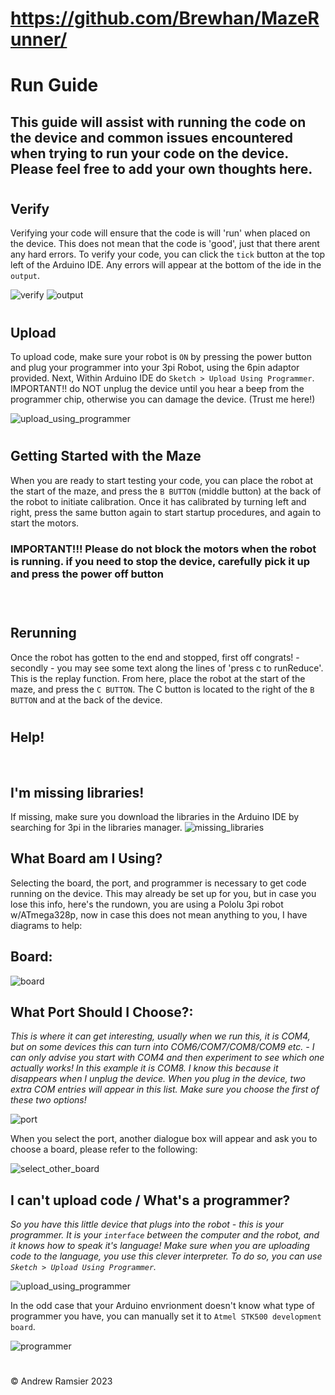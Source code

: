 # https://github.com/Brewhan/MazeRunner/

# Run Guide

## This guide will assist with running the code on the device and  common issues encountered when trying to run your code on the device. Please feel free to add your own thoughts here.
#
## Verify
Verifying your code will ensure that the code is will 'run' when placed on the device. This does not mean that the code is 'good', just that there arent any hard errors.
To verify your code, you can click the `tick` button at the top left of the Arduino IDE. Any errors will appear at the bottom of the ide in the `output`.

![verify](./Resources/verify.PNG "verify")
![output](./Resources/output.PNG "output") 
#
## Upload
To upload code, make sure your robot is `ON` by pressing the power button and plug your programmer into your 3pi Robot, using the 6pin adaptor provided. Next, Within Arduino IDE do `Sketch > Upload Using Programmer`. IMPORTANT!! do NOT unplug the device until you hear a beep from the programmer chip, otherwise you can damage the device. (Trust me here!)

![upload_using_programmer](/Resources/upload.PNG "upload_using_programmer")
#
## Getting Started with the Maze
When you are ready to start testing your code, you can place the robot at the start of the maze, and press the `B BUTTON` (middle button) at the back of the robot to initiate calibration. Once it has calibrated by turning left and right, press the same button again to start startup procedures, and again to start the motors.
&nbsp;
### IMPORTANT!!! Please do not block the motors when the robot is running. if you need to stop the device, carefully pick it up and press the power off button
&nbsp;

#
## Rerunning 
Once the robot has gotten to the end and stopped, first off congrats! - secondly - you may see some text along the lines of 'press c to runReduce'. This is the replay function. From here, place the robot at the start of the maze, and press the  `C BUTTON`. The C button is located to the right of the `B BUTTON` and at the back of the device.
#

## Help!
&nbsp;

## I'm missing libraries!
If missing, make sure you download the libraries in the Arduino IDE by searching for 3pi in the libraries manager.
![missing_libraries](/Resources/library.PNG "missing_libraries")
&nbsp;

## What Board am I Using?
Selecting the board, the port, and programmer is necessary to get code running on the device. This may already be set up for you, but in case you lose this info, here's the rundown, you are using a Pololu 3pi robot w/ATmega328p, now in case this does not mean anything to you, I have diagrams to help:
## Board:
![board](/Resources/board_info.PNG "board")
&nbsp;

## What Port Should I Choose?:
*This is where it can get interesting, usually when we run this, it is COM4, but on some devices this can turn into COM6/COM7/COM8/COM9 etc. - I can only advise you start with COM4 and then experiment to see which one actually works! In this example it is COM8. I know this because it disappears when I unplug the device. When you plug in the device, two extra COM entries will appear in this list. Make sure you choose the first of these two options!*

![port](/Resources/port.PNG "port")

When you select the port, another dialogue box will appear and ask you to choose a board, please refer to the following:

![select_other_board](/Resources/select_other_board.PNG "select_other_board")

## I can't upload code  /  What's a programmer?

*So you have this little device that plugs into the robot - this is your programmer. It is your `interface` between the computer and the robot, and it knows how to speak it's language! Make sure when you are uploading code to the language, you use this clever interpreter. To do so, you can use `Sketch > Upload Using Programmer`.*

![upload_using_programmer](/Resources/upload.PNG "upload_using_programmer")

In the odd case that your Arduino envrionment doesn't know what type of programmer you have, you can manually set it to `Atmel STK500 development board`. 

![programmer](/Resources/programmer.PNG "programmer")

#
&copy; Andrew Ramsier 2023
